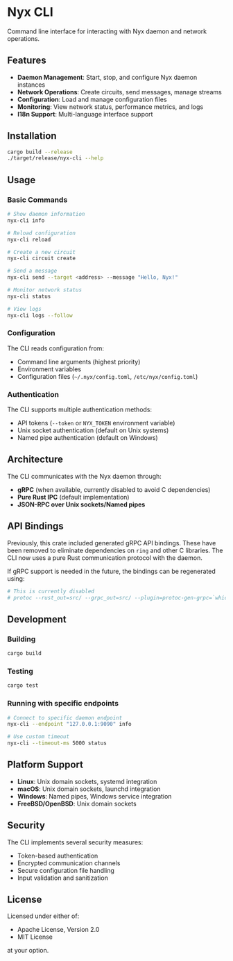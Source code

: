 # Nyx CLI

Command line interface for interacting with Nyx daemon and network operations.

## Features

- **Daemon Management**: Start, stop, and configure Nyx daemon instances
- **Network Operations**: Create circuits, send messages, manage streams
- **Configuration**: Load and manage configuration files
- **Monitoring**: View network status, performance metrics, and logs
- **I18n Support**: Multi-language interface support

## Installation

```bash
cargo build --release
./target/release/nyx-cli --help
```

## Usage

### Basic Commands

```bash
# Show daemon information
nyx-cli info

# Reload configuration
nyx-cli reload

# Create a new circuit
nyx-cli circuit create

# Send a message
nyx-cli send --target <address> --message "Hello, Nyx!"

# Monitor network status
nyx-cli status

# View logs
nyx-cli logs --follow
```

### Configuration

The CLI reads configuration from:
- Command line arguments (highest priority)
- Environment variables
- Configuration files (`~/.nyx/config.toml`, `/etc/nyx/config.toml`)

### Authentication

The CLI supports multiple authentication methods:
- API tokens (`--token` or `NYX_TOKEN` environment variable)
- Unix socket authentication (default on Unix systems)
- Named pipe authentication (default on Windows)

## Architecture

The CLI communicates with the Nyx daemon through:
- **gRPC** (when available, currently disabled to avoid C dependencies)
- **Pure Rust IPC** (default implementation)
- **JSON-RPC over Unix sockets/Named pipes**

## API Bindings

Previously, this crate included generated gRPC API bindings. These have been removed
to eliminate dependencies on `ring` and other C libraries. The CLI now uses a pure
Rust communication protocol with the daemon.

If gRPC support is needed in the future, the bindings can be regenerated using:
```bash
# This is currently disabled
# protoc --rust_out=src/ --grpc_out=src/ --plugin=protoc-gen-grpc=`which grpc_rust_plugin` api.proto
```

## Development

### Building

```bash
cargo build
```

### Testing

```bash
cargo test
```

### Running with specific endpoints

```bash
# Connect to specific daemon endpoint
nyx-cli --endpoint "127.0.0.1:9090" info

# Use custom timeout
nyx-cli --timeout-ms 5000 status
```

## Platform Support

- **Linux**: Unix domain sockets, systemd integration
- **macOS**: Unix domain sockets, launchd integration  
- **Windows**: Named pipes, Windows service integration
- **FreeBSD/OpenBSD**: Unix domain sockets

## Security

The CLI implements several security measures:
- Token-based authentication
- Encrypted communication channels
- Secure configuration file handling
- Input validation and sanitization

## License

Licensed under either of:
- Apache License, Version 2.0
- MIT License

at your option.
